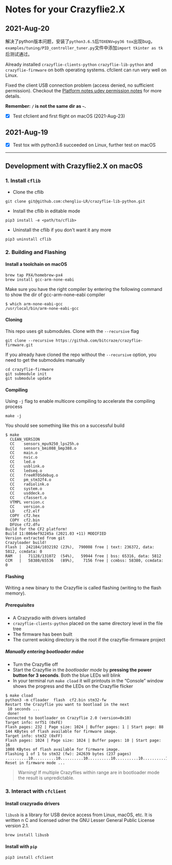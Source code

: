 # Notes for your Crazyflie2.X

## 2021-Aug-20

解决了python版本问题，安装了`python3.6.5`后`TOXENV=py36 tox`出现bug，`examples/tuning/PID_controller_tuner.py`文件中添加`import tkinter as tk`后测试通过。

Already installed `crazyflie-clients-python` `crazyflie-lib-python` and `crazyflie-firmware` on both operating systems. cfclient can run very well on Linux.

Fixed the client USB connection problem (access denied, no sufficient permission). Checkout the [Platform notes udev permission notes](https://github.com/chengliu-LR/crazyflie-lib-python/blob/master/docs/installation/install.md) for more details.

**Remember: `/` is not the same dir as `~`.**

- [x] Test cfclient and first flight on macOS (2021-Aug-23)

## 2021-Aug-19

- [x] Test tox with python3.6 succeeded on Linux, further test on macOS

---

## Development with Crazyflie2.X on macOS

### 1. Install `cflib`

- Clone the cflib

```shell
git clone git@github.com:chengliu-LR/crazyflie-lib-python.git
```

- Install the cflib in editable mode

```shell
pip3 install -e <path/to/cflib>
```

- Uninstall the cflib if you don't want it any more

```shell
pip3 uninstall cflib
```

### 2. Building and Flashing

#### Install a toolchain on macOS

```shell
brew tap PX4/homebrew-px4
brew install gcc-arm-none-eabi
```

Make sure you have the right compiler by entering the following command to show the dir of gcc-arm-none-eabi compiler

```shell
$ which arm-none-eabi-gcc
/usr/local/bin/arm-none-eabi-gcc
```

#### Cloning

This repo uses git submodules. Clone with the `--recursive` flag

```shell
git clone --recursive https://github.com/bitcraze/crazyflie-firmware.git
```

If you already have cloned the repo without the `--recursive` option, you need to get the submodules manually

```shell
cd crazyflie-firmware
git submodule init
git submodule update
```

#### Compiling

Using `-j` flag to enable multicore compiling to accelerate the compiling process

```shell
make -j
```

You should see something like this on a successful build

```shell
$ make
  CLEAN_VERSION
  CC    sensors_mpu9250_lps25h.o
  CC    sensors_bmi088_bmp388.o
  CC    main.o
  CC    nvic.o
  CC    led.o
  CC    usblink.o
  CC    ledseq.o
  CC    freeRTOSdebug.o
  CC    pm_stm32f4.o
  CC    radiolink.o
  CC    system.o
  CC    usddeck.o
  CC    cfassert.o
  VTMPL version.c
  CC    version.o
  LD    cf2.elf
  COPY  cf2.hex
  COPY  cf2.bin
  DFUse cf2.dfu
Build for the CF2 platform!
Build 11:0864ef92245a (2021.03 +11) MODIFIED
Version extracted from git
Crazyloader build!
Flash |  242184/1032192 (23%),  790008 free | text: 236372, data: 5812, ccmdata: 0
RAM   |   71128/131072  (54%),   59944 free | bss: 65316, data: 5812
CCM   |   58380/65536   (89%),    7156 free | ccmbss: 58380, ccmdata: 0
```

#### Flashing

Writing a new binary to the Crazyflie is called flashing (writing to the flash memory).

##### Prerequisites

- A Crazyradio with drivers isntalled
- `crazyflie-clients-python` placed on the same directory level in the file tree
- The firmware has been built
- The current woking directory is the root if the crazyflie-firmware project

##### Manually entering bootloader mdoe

- Turn the Crazyflie off
- Start the Crazyflie in the *bootloader mode* by **pressing the power button for 3 seconds**. Both the blue LEDs will blink
- In your terminal run `make cload` it will printouts in the “Console” window shows the progress and the LEDs on the Crazyflie flicker

```shell
$ make cload
python3 -m cfloader  flash  cf2.bin stm32-fw
Restart the Crazyflie you want to bootload in the next
 10 seconds ...
 done!
Connected to bootloader on Crazyflie 2.0 (version=0x10)
Target info: nrf51 (0xFE)
Flash pages: 232 | Page size: 1024 | Buffer pages: 1 | Start page: 88
144 KBytes of flash available for firmware image.
Target info: stm32 (0xFF)
Flash pages: 1024 | Page size: 1024 | Buffer pages: 10 | Start page: 16
1008 KBytes of flash available for firmware image.
Flashing 1 of 1 to stm32 (fw): 242639 bytes (237 pages) ..........10..........10..........10..........10..........10..........10..........10..........10..........10..........10..........10..........10..........10..........10..........10..........10..........10..........10..........10..........10..........10..........10..........10.......7
Reset in firmware mode ...
```

> Warning! If multiple Crazyflies within range are in bootloader mode the result is unpredictable.

### 3. Interact with `cfclient`

#### Install crazyradio drivers

`libusb` is a library for USB device access from Linux, macOS, etc. It is written n C and licensed udner the GNU Lesser General Public License version 2.1.

```shell
brew install libusb
```

#### Install with `pip`

```shell
pip3 install cfclient
```
